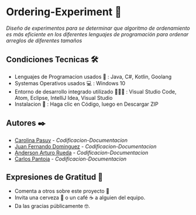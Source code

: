# Ordering-Experiment 🚀
_Diseño de experimentos para se determinar que algoritmo de ordenamiento es más eficiente en los diferentes lenguajes de programación para ordenar arreglos de diferentes tamaños_


## Condiciones Tecnicas 🛠️

- Lenguajes de Programacion usados 💱 : Java, C#, Kotlin, Goolang
- Systemas Operativos usados 💻 : Windows 10 
- Entorno de desarrollo integrado utilizado 👨🏻‍💻 : Visual Studio Code, Atom, Eclipse, IntelliJ Idea, Visual Studio
- Instalacion 🔧 : Haga clic en Código, luego en Descargar ZIP

## Autores ✒️

* [Carolina Pasuy](https://github.com/CPASUY) - *Codificacion-Documentacion* 
* [Juan Fernando Dominguez](https://github.com/JuanFernandoMartinez) - *Codificacion-Documentacion* 
* [Anderson Arturo Rueda](https://github.com/ander2812) - *Codificacion-Documentacion*  
* [Carlos Pantoja](https://github.com/CarlosJPantoja) - *Codificacion-Documentacion* 
 
## Expresiones de Gratitud 🎁

* Comenta a otros sobre este proyecto 📢
* Invita una cerveza 🍺 o un café ☕ a alguien del equipo. 
* Da las gracias públicamente 🤓.

